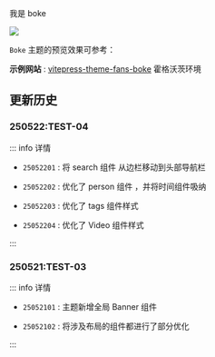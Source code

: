 我是 boke

![](/img/202505220058.png)

`Boke` 主题的预览效果可参考：

**示例网站** : [vitepress-theme-fans-boke](https://hengqianfan.github.io/vitepress-theme-fans-boke/) <Badge type='warning'>霍格沃茨环境</Badge>

## 更新历史

### 250522:TEST-04   

::: info 详情

- `25052201` :  将 search 组件 从边栏移动到头部导航栏

- `25052202` :  优化了 person 组件 ，并将时间组件吸纳

- `25052203` :  优化了 tags 组件样式 

- `25052204` :  优化了 Video 组件样式 


:::

### 250521:TEST-03   

::: info 详情

- `25052101` :  主题新增全局 Banner 组件

- `25052102` :  将涉及布局的组件都进行了部分优化 

:::
